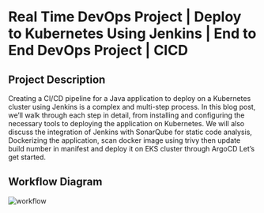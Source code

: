 # Real Time DevOps Project | Deploy to Kubernetes Using Jenkins | End to End DevOps Project | CICD

## Project Description

Creating a CI/CD pipeline for a Java application to deploy on a Kubernetes cluster using Jenkins is a complex and multi-step process. In this blog post, we’ll walk through each step in detail, from installing and configuring the necessary tools to deploying the application on Kubernetes. We will also discuss the integration of Jenkins with SonarQube for static code analysis, Dockerizing the application, scan docker image using trivy then update build number in manifest and deploy it on EKS cluster through ArgoCD Let’s get started.

## Workflow Diagram

![workflow](https://github.com/user-attachments/assets/c9951c4e-316c-4305-8d97-b241babd84da)
